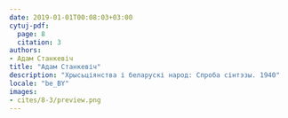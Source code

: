 ```yaml
---
date: 2019-01-01T00:08:03+03:00
cytuj-pdf:
  page: 8
  citation: 3
authors:
- Адам Станкевіч
title: "Адам Станкевіч"
description: "Хрысьціянства і беларускі народ: Спроба сінтэзы. 1940"
locale: "be_BY"
images:
- cites/8-3/preview.png
---
```

